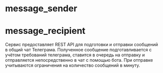 # message_sender

# message_recipient

Сервис предоставляет REST API для подготовки и отправки сообщений в общий чат Телеграма. Полученное сообщение подготавливается с учётом требований телеграма, ставится в очередь на отправку и отправляется непосредственно в чат с помощью бота. При отправке учитываются ограничения на количество сообщений в минуту. 
